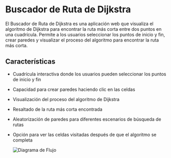 # Buscador de Ruta de Dijkstra

El Buscador de Ruta de Dijkstra es una aplicación web que visualiza el algoritmo de Dijkstra para encontrar la ruta más corta entre dos puntos en una cuadrícula. Permite a los usuarios seleccionar los puntos de inicio y fin, crear paredes y visualizar el proceso del algoritmo para encontrar la ruta más corta.

## Características

- Cuadrícula interactiva donde los usuarios pueden seleccionar los puntos de inicio y fin
- Capacidad para crear paredes haciendo clic en las celdas
- Visualización del proceso del algoritmo de Dijkstra
- Resaltado de la ruta más corta encontrada
- Aleatorización de paredes para diferentes escenarios de búsqueda de rutas
- Opción para ver las celdas visitadas después de que el algoritmo se completa

  ![Diagrama de Flujo](https://github.com/Joxarx/dijkstravisualizer/assets/145069399/905e317a-cd59-4807-ad8f-40bf3a03f976)
